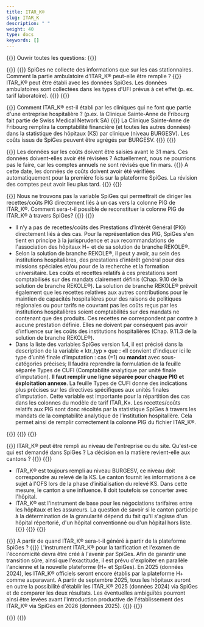 ```yaml
---
title: ITAR_K® 
slug: ITAR_K
description: " "
weight: 40
type: docs
keywords: []
---
```


{{<faqBlock>}}
Ouvrir toutes les questions: {{<collapsibleGroupCommand groupId="ITARK">}}

{{<numberedList>}}
{{<listItem>}}
SpiGes ne collecte des informations que sur les cas stationnaires. Comment la partie ambulatoire d'ITAR_K® peut-elle être remplie ?
{{<collapsibleBlock groupId="ITARK">}}
ITAR_K® peut être établi avec les données SpiGes. Les données ambulatoires sont collectées dans les types d’UFI prévus à cet effet (p. ex. tarif laboratoire).
{{</collapsibleBlock>}}
{{</listItem>}}

{{<listItem>}}
Comment ITAR_K® est-il établi par les cliniques qui ne font que partie d'une entreprise hospitalière ? (p.ex. la Clinique Sainte-Anne de Fribourg fait partie de Swiss Medical Network SA)
{{<collapsibleBlock groupId="ITARK">}}
La Clinique Sainte-Anne de Fribourg remplira la comptabilité financière (et toutes les autres données) dans la statistique des hôpitaux (KS) par clinique (niveau BURGESV). Les coûts issus de SpiGes peuvent être agrégés par BURGESV.
{{</collapsibleBlock>}}
{{</listItem>}}

{{<listItem>}}
Les données sur les coûts doivent être saisies avant le 31 mars. Ces données doivent-elles avoir été révisées ? Actuellement, nous ne pourrions pas le faire, car les comptes annuels ne sont révisés que fin mars.
{{<collapsibleBlock groupId="ITARK">}}
A cette date, les données de coûts doivent avoir été vérifiées automatiquement pour la première fois sur la plateforme SpiGes. La révision des comptes peut avoir lieu plus tard.
{{</collapsibleBlock>}}
{{</listItem>}}

{{<listItem>}}
Nous ne trouvons pas la variable SpiGes qui permettrait de diriger les recettes/coûts PIG directement liés à un cas vers la colonne PIG de ITAR_K®. Comment sera-t-il possible de reconstituer la colonne PIG de ITAR_K® à travers SpiGes?
{{<collapsibleBlock groupId="ITARK">}}
{{<markdown>}}

- Il n’y a pas de recettes/coûts des Prestations d’Intérêt Général (PIG) directement liés à des cas. Pour la représentation des PIG, SpiGes s'en tient en principe à la jurisprudence et aux recommandations de l'association des hôpitaux H+ et de sa solution de branche REKOLE®. 
- Selon la solution de branche REKOLE®, il peut y avoir, au sein des institutions hospitalières, des prestations d’intérêt général pour des missions spéciales et/ou pour de la recherche et la formation universitaire. Les coûts et recettes relatifs à ces prestations sont comptabilisés sur des mandats clairement définis (Chap. 9.10 de la solution de branche REKOLE®). La solution de branche REKOLE® prévoit également que les recettes relatives aux autres contributions pour le maintien de capacités hospitalières pour des raisons de politiques régionales ou pour tarifs ne couvrant pas les coûts reçus par les institutions hospitalières soient comptabilités sur des mandats ne contenant que des produits. Ces recettes ne correspondent par contre à aucune prestation définie. Elles ne doivent par conséquent pas avoir d’influence sur les coûts des institutions hospitalières (Chap. 9.11.3 de la solution de branche REKOLE®). 
- Dans la liste des variables SpiGes version 1.4, il est précisé dans la description de la variable « ktr_typ » que : «Il convient d’indiquer ici le type d’unité finale d’imputation : cas (=1) ou **mandat** avec sous-catégories précises; Il faudra reprendre la formulation de la feuille séparée Types de CUFI (Comptabilité analytique par unité finale d’imputation). **Il faut remplir une ligne séparée pour chaque PIG et éxploitation annexe**. La feuille Types de CUFI donne des indications plus précises sur les directives spécifiques aux unités finales d’imputation. Cette variable est importante pour la répartition des cas dans les colonnes du modèle de tarif ITAR_K». Les recettes/coûts relatifs aux PIG sont donc récoltés par la statistique SpiGes à travers les mandats de la comptabilité analytique de l’institution hospitalière. Cela permet ainsi de remplir correctement la colonne PIG du fichier ITAR_K®. 

<!-- avant input H+:
- En ce qui concerne la représentation des prestations d'intérêt général, SpiGes s'en tient en principe à la jurisprudence et aux recommandations de l'association des hôpitaux H+. REKOLE® prévoit que les coûts des prestations d'intérêt général liées à un cas soient représentés sur le cas, mais que les produits soient représentés sur une unité finale d’imputation PIG séparé. Les coûts et les produits des PIG indépendants des cas sont également représentés sur une unité finale d’imputation PIG séparé.
- D'un point de vue technique, il est toutefois possible de s'écarter des prescriptions de REKOLE®. Les coûts et les recettes des PIG liés aux cas peuvent également être saisis sur une unité finale d’imputation propre (type KTR 700-799). Cela est également laissé à l'appréciation du canton. Dans ce cas, il est important que les coûts et les produits pour les prestations AOS soient tout de même saisis sur le cas (type KTR = 1).-->
{{</markdown>}}
{{</collapsibleBlock>}}
{{</listItem>}}

{{<listItem>}}
ITAR_K® peut être rempli au niveau de l'entreprise ou du site. Qu'est-ce qui est demandé dans SpiGes ? La décision en la matière revient-elle aux cantons ?
{{<collapsibleBlock groupId="ITARK">}}
{{<markdown>}}

- ITAR_K® est toujours rempli au niveau BURGESV, ce niveau doit correspondre au relevé de la KS. Le canton fournit les informations à ce sujet à l'OFS lors de la phase d’initialisation du relevé KS. Dans cette mesure, le canton a une influence. Il doit toutefois se concerter avec l'hôpital.
- ITAR_K® est l'instrument de base pour les négociations tarifaires entre les hôpitaux et les assureurs. La question de savoir si le canton participe à la détermination de la granularité dépend du fait qu'il s'agisse d'un hôpital répertorié, d'un hôpital conventionné ou d'un hôpital hors liste.
{{</markdown>}}
{{</collapsibleBlock>}}
{{</listItem>}}

{{<listItem>}}
A partir de quand ITAR_K® sera-t-il généré à partir de la plateforme SpiGes ?
{{<collapsibleBlock groupId="ITARK">}}
L'instrument ITAR_K® pour la tarification et l'examen de l'économicité devra être créé à l'avenir par SpiGes. Afin de garantir une transition sûre, ainsi que l'exactitude, il est prévu d'exploiter en parallèle l'ancienne et la nouvelle plateforme (H+ et SpiGes). En 2025 (données 2024), les ITAR_K® officiels seront encore établis par la plateforme H+ comme auparavant. A partir de septembre 2025, tous les hôpitaux auront en outre la possibilité d'établir les ITAR_K® 2025 (données 2024) via SpiGes et de comparer les deux résultats. Les éventuelles ambiguïtés pourront ainsi être levées avant l'introduction productive de l'établissement des ITAR_K® via SpiGes en 2026 (données 2025).
{{</collapsibleBlock>}}
{{</listItem>}}

{{</numberedList>}}
{{</faqBlock>}}
